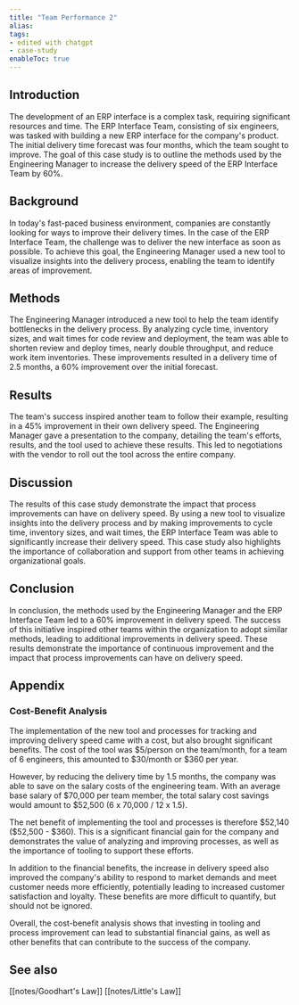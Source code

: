 ```yaml
---
title: "Team Performance 2"
alias:
tags:
- edited with chatgpt
- case-study
enableToc: true
---
```


## Introduction
The development of an ERP interface is a complex task, requiring significant resources and time. The ERP Interface Team, consisting of six engineers, was tasked with building a new ERP interface for the company's product. The initial delivery time forecast was four months, which the team sought to improve. The goal of this case study is to outline the methods used by the Engineering Manager to increase the delivery speed of the ERP Interface Team by 60%.

## Background
In today's fast-paced business environment, companies are constantly looking for ways to improve their delivery times. In the case of the ERP Interface Team, the challenge was to deliver the new interface as soon as possible. To achieve this goal, the Engineering Manager used a new tool to visualize insights into the delivery process, enabling the team to identify areas of improvement.

## Methods
The Engineering Manager introduced a new tool to help the team identify bottlenecks in the delivery process. By analyzing cycle time, inventory sizes, and wait times for code review and deployment, the team was able to shorten review and deploy times, nearly double throughput, and reduce work item inventories. These improvements resulted in a delivery time of 2.5 months, a 60% improvement over the initial forecast.

## Results
The team's success inspired another team to follow their example, resulting in a 45% improvement in their own delivery speed. The Engineering Manager gave a presentation to the company, detailing the team's efforts, results, and the tool used to achieve these results. This led to negotiations with the vendor to roll out the tool across the entire company.

## Discussion
The results of this case study demonstrate the impact that process improvements can have on delivery speed. By using a new tool to visualize insights into the delivery process and by making improvements to cycle time, inventory sizes, and wait times, the ERP Interface Team was able to significantly increase their delivery speed. This case study also highlights the importance of collaboration and support from other teams in achieving organizational goals.

## Conclusion
In conclusion, the methods used by the Engineering Manager and the ERP Interface Team led to a 60% improvement in delivery speed. The success of this initiative inspired other teams within the organization to adopt similar methods, leading to additional improvements in delivery speed. These results demonstrate the importance of continuous improvement and the impact that process improvements can have on delivery speed.

## Appendix

### Cost-Benefit Analysis
The implementation of the new tool and processes for tracking and improving delivery speed came with a cost, but also brought significant benefits. The cost of the tool was \$5/person on the team/month, for a team of 6 engineers, this amounted to \$30/month or \$360 per year.

However, by reducing the delivery time by 1.5 months, the company was able to save on the salary costs of the engineering team. With an average base salary of \$70,000 per team member, the total salary cost savings would amount to \$52,500 (6 x 70,000 / 12 x 1.5).

The net benefit of implementing the tool and processes is therefore \$52,140 (\$52,500 - \$360). This is a significant financial gain for the company and demonstrates the value of analyzing and improving processes, as well as the importance of tooling to support these efforts.

In addition to the financial benefits, the increase in delivery speed also improved the company's ability to respond to market demands and meet customer needs more efficiently, potentially leading to increased customer satisfaction and loyalty. These benefits are more difficult to quantify, but should not be ignored.

Overall, the cost-benefit analysis shows that investing in tooling and process improvement can lead to substantial financial gains, as well as other benefits that can contribute to the success of the company.

## See also

[[notes/Goodhart's Law]]
[[notes/Little's Law]]